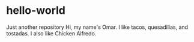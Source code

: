 # hello-world
Just another repository
Hi, my name's Omar. I like tacos, quesadillas, and tostadas.
I also like Chicken Alfredo.
